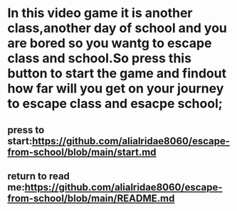 # In this video game it is another class,another day of school and you are bored so you wantg to escape class and school.So press this button to start the game and findout how far will you get on your journey to escape class and esacpe school;
## press to start:https://github.com/alialridae8060/escape-from-school/blob/main/start.md
## return to read me:https://github.com/alialridae8060/escape-from-school/blob/main/README.md
